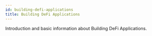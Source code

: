 ```yaml
---
id: building-defi-applications
title: Building DeFi Applications
---
```


[comment]: # (mx-abstract)

Introduction and basic information about Building DeFi Applications.

[comment]: # (mx-context-auto)
